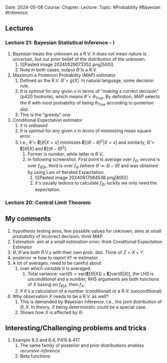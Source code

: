 Date: 2024-05-08
Course:
Chapter: 
Lecture: 
Topic: #Probability #Bayesian #Inference 

## Lectures
### Lecture 21: Bayesian Statistical Inference - I
1. Bayesian treats the unknown as a R.V. It does *not* mean nature is uncertain, but our *prior* belief of the distribution of the unknown.
	1. ![[Pasted image 20240529073352.png|500]]
	2. Note in both cases, output $\hat{\Theta}$ is a R.V. 
2. Maximum a Posteriori Probability (MAP) estimator
	1. Defined as the R.V. $\hat{\Theta}=g(X)$. In natural language, some decision rule. 
	2. It is *optimal* for *any* given $x$ in terms of "making a correct decision" (p420 footnote), which means $\hat{\theta}=\theta_{\text{True}}$. By definition, MAP selects the $\theta$ with most probability of being $\theta_{\text{True}}$ according to posteriori dist. 
	3. This is the "greedy" one.
3. Conditional Expectation estimator
	1. it is unbiased
	2. It is *optimal* for *any* given $x$ in *terms* of minimizing mean square error.
	3. I.e., $\hat{\theta} = \mathbf{E}[\theta|X=x]$ minimizes $\mathbf{E}[(\Theta - \hat{\theta})^2|X=x]$ and similarly, $\hat{\Theta} = \mathbf{E}[\Theta|X]$ and $\mathbf{E}[(\theta - \hat{\theta})^2]$.
		1. Former is *number*, while latter is *R.V.*.
		3. In following screenshot. First point is average over $f_{\tilde{\Theta}}$, second is over $f_{\tilde{\Theta}|X}$, third is over $f_{\tilde{\Theta}}$ (where $\tilde{\Theta}\coloneqq \Theta - \hat{\Theta}$) and was obtained by using Law of Iterated Expectation.
			1. ![[Pasted image 20240617084538.png|800]]
			2. it's usually tedious to calculate $f_{\tilde{\Theta}}$, luckily we only need the expectation.
### Lecture 20: Central Limit Theorem
## My comments
1. hypothesis testing aims, few possible values for unknown, aims at small *probability* of incorrect decision; think MAP
2. Estimation: aim at a small *estimation error*; think Conditional Expectation Estimator
3. $\tilde{\Theta}, \hat{\Theta}$ are both R.V.s with their own prob. dist. Think of $Z = X + Y$.
4. posterior => how to report it? => estimator
5. A lot of averages, need to be careful about 
	1. over *which variable* it is averaged.
		1. Total variance: $\text{var}(\Theta) = \text{var}(\mathbf{E}[\Theta|X]) + \mathbf{E}[\text{var}(\Theta|X)]$, the LHS is *unconditional* and a number, RHS arguments are both functions of $X$ basing on $f_{\theta|X}$, then $f_X$.
	2. if it's a calculation of a number (conditional) or a R.V. (unconditional)
6. Why observation $X$ needs to be a R.V. as well?
	1. This is demanded by Bayesian inference. I.e., the joint distribution of $\Theta, X$. In theory, $X$ being deterministic could be a special case.
	2. Shows how $X$ is affected by $\Theta$.
## Interesting/Challenging problems and tricks
1. Example 8.3 and 8.4, P415 & 417. 
	1. The same family of posterior and prior distributions enables *recursive inference*
	2. Beta functions